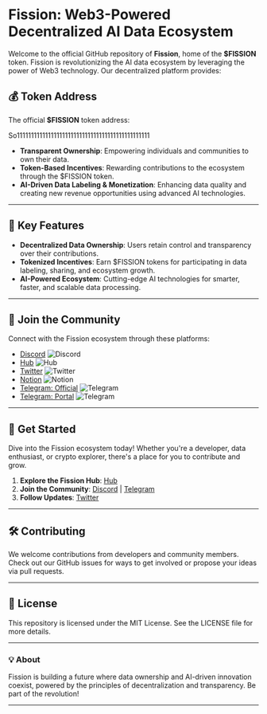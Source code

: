 # Fission: Web3-Powered Decentralized AI Data Ecosystem

Welcome to the official GitHub repository of **Fission**, home of the **$FISSION** token. Fission is revolutionizing the AI data ecosystem by leveraging the power of Web3 technology. Our decentralized platform provides:

## 💰 Token Address

The official **$FISSION** token address:

So11111111111111111111111111111111111111111111111


- **Transparent Ownership**: Empowering individuals and communities to own their data.
- **Token-Based Incentives**: Rewarding contributions to the ecosystem through the $FISSION token.
- **AI-Driven Data Labeling & Monetization**: Enhancing data quality and creating new revenue opportunities using advanced AI technologies.

---

## 🌟 Key Features

- **Decentralized Data Ownership**: Users retain control and transparency over their contributions.
- **Tokenized Incentives**: Earn $FISSION tokens for participating in data labeling, sharing, and ecosystem growth.
- **AI-Powered Ecosystem**: Cutting-edge AI technologies for smarter, faster, and scalable data processing.

---

## 🔗 Join the Community

Connect with the Fission ecosystem through these platforms:

- [Discord](https://discord.com/invite/XFWtmDDf8s) ![Discord](https://img.shields.io/badge/Discord-%237289DA?style=for-the-badge&logo=discord&logoColor=white)
- [Hub](https://hub.xyz/fission) ![Hub](https://img.shields.io/badge/Hub-000?style=for-the-badge&logo=hackaday&logoColor=white)
- [Twitter](https://x.com/fission_web3) ![Twitter](https://img.shields.io/badge/Twitter-%231DA1F2?style=for-the-badge&logo=twitter&logoColor=white)
- [Notion](https://sprinkle-target-674.notion.site/Welcome-to-Fission-162ced5614678071b9b9e4a23c3c042e) ![Notion](https://img.shields.io/badge/Notion-%23000000?style=for-the-badge&logo=notion&logoColor=white)
- [Telegram: Official](https://t.me/fission_official) ![Telegram](https://img.shields.io/badge/Telegram-26A5E4?style=for-the-badge&logo=telegram&logoColor=white)
- [Telegram: Portal](https://t.me/fission_portal) ![Telegram](https://img.shields.io/badge/Telegram-26A5E4?style=for-the-badge&logo=telegram&logoColor=white)

---

## 🚀 Get Started

Dive into the Fission ecosystem today! Whether you're a developer, data enthusiast, or crypto explorer, there's a place for you to contribute and grow.

1. **Explore the Fission Hub**: [Hub](https://hub.xyz/fission)
2. **Join the Community**: [Discord](https://discord.com/invite/XFWtmDDf8s) | [Telegram](https://t.me/fission_official)
3. **Follow Updates**: [Twitter](https://x.com/fission_web3)

---

## 🛠️ Contributing

We welcome contributions from developers and community members. Check out our GitHub issues for ways to get involved or propose your ideas via pull requests.

---

## 📜 License

This repository is licensed under the MIT License. See the LICENSE file for more details.

---

### 💡 About

Fission is building a future where data ownership and AI-driven innovation coexist, powered by the principles of decentralization and transparency. Be part of the revolution!

---
